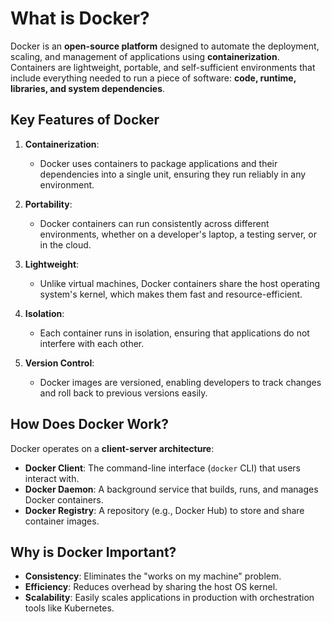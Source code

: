 # What is Docker?

Docker is an **open-source platform** designed to automate the deployment, scaling, and management of applications using **containerization**. Containers are lightweight, portable, and self-sufficient environments that include everything needed to run a piece of software: **code, runtime, libraries, and system dependencies**.

## Key Features of Docker
1. **Containerization**:
   - Docker uses containers to package applications and their dependencies into a single unit, ensuring they run reliably in any environment.

2. **Portability**:
   - Docker containers can run consistently across different environments, whether on a developer's laptop, a testing server, or in the cloud.

3. **Lightweight**:
   - Unlike virtual machines, Docker containers share the host operating system's kernel, which makes them fast and resource-efficient.

4. **Isolation**:
   - Each container runs in isolation, ensuring that applications do not interfere with each other.

5. **Version Control**:
   - Docker images are versioned, enabling developers to track changes and roll back to previous versions easily.

## How Does Docker Work?
Docker operates on a **client-server architecture**:
- **Docker Client**: The command-line interface (`docker` CLI) that users interact with.
- **Docker Daemon**: A background service that builds, runs, and manages Docker containers.
- **Docker Registry**: A repository (e.g., Docker Hub) to store and share container images.

## Why is Docker Important?
- **Consistency**: Eliminates the "works on my machine" problem.
- **Efficiency**: Reduces overhead by sharing the host OS kernel.
- **Scalability**: Easily scales applications in production with orchestration tools like Kubernetes.
